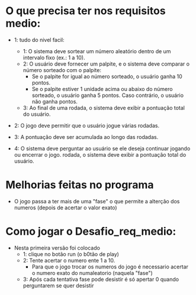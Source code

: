 # O que precisa ter nos requisitos medio:
* 1: tudo do nivel facil:
  * 1: O sistema deve sortear um número aleatório dentro de um intervalo fixo (ex.: 1 a 10).
  *  2: O usuário deve fornecer um palpite, e o sistema deve comparar o número sorteado com o palpite:
     * Se o palpite for igual ao número sorteado, o usuário ganha 10 pontos.
     * Se o palpite estiver 1 unidade acima ou abaixo do número sorteado, o usuário ganha
     5 pontos.
     Caso contrário, o usuário não ganha pontos.
  * 3: Ao final de uma rodada, o sistema deve exibir a pontuação total do usuário.

*  2: O jogo deve permitir que o usuário jogue várias rodadas. 
* 3: A pontuação deve ser acumulada ao longo das rodadas. 
* 4: O sistema deve perguntar ao usuário se ele deseja continuar jogando ou encerrar o
   jogo. rodada, o sistema deve exibir a pontuação total do usuário.

# Melhorias feitas no programa
* O jogo passa a ter mais de uma "fase" o que permite a alterção dos numeros (depois de acertar o valor exato)
# Como jogar o Desafio_req_medio:
* Nesta primeira versão foi colocado
   * 1: clique no botão run (o b0tão de play)
   * 2: Tente acertar o numero ente 1 a 10.
     * Para que o jogo trocar os numeros do jogo é necessario acertar o numero exato do numaleatorio (naquela "fase")  
   * 3: Após cada tentativa fase pode desistir é só apertar 0 quando perguntarem se quer desistir 